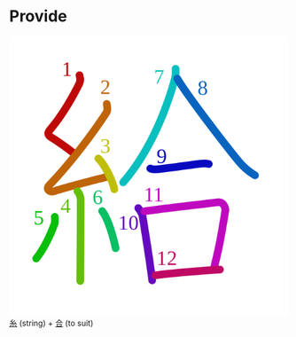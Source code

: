 # Provide
![7d66](Kanji/kanji-colorize/7d66.svg)
[糸](Kanji/kanji-dict/糸.md) (string) + [合](Kanji/kanji-dict/合.md) (to suit) 